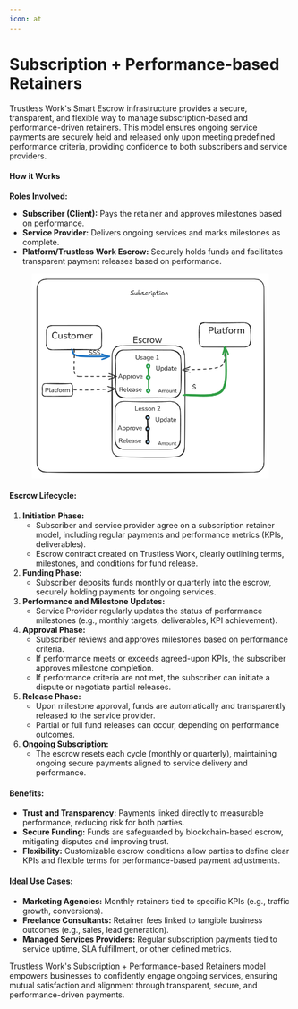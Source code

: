 ```yaml
---
icon: at
---
```


# Subscription + Performance-based Retainers

Trustless Work's Smart Escrow infrastructure provides a secure, transparent, and flexible way to manage subscription-based and performance-driven retainers. This model ensures ongoing service payments are securely held and released only upon meeting predefined performance criteria, providing confidence to both subscribers and service providers.

#### How it Works

**Roles Involved:**

* **Subscriber (Client):** Pays the retainer and approves milestones based on performance.
* **Service Provider:** Delivers ongoing services and marks milestones as complete.
* **Platform/Trustless Work Escrow:** Securely holds funds and facilitates transparent payment releases based on performance.

<figure><img src="../.gitbook/assets/image (2) (1).png" alt=""><figcaption></figcaption></figure>

#### Escrow Lifecycle:

1. **Initiation Phase:**
   * Subscriber and service provider agree on a subscription retainer model, including regular payments and performance metrics (KPIs, deliverables).
   * Escrow contract created on Trustless Work, clearly outlining terms, milestones, and conditions for fund release.
2. **Funding Phase:**
   * Subscriber deposits funds monthly or quarterly into the escrow, securely holding payments for ongoing services.
3. **Performance and Milestone Updates:**
   * Service Provider regularly updates the status of performance milestones (e.g., monthly targets, deliverables, KPI achievement).
4. **Approval Phase:**
   * Subscriber reviews and approves milestones based on performance criteria.
   * If performance meets or exceeds agreed-upon KPIs, the subscriber approves milestone completion.
   * If performance criteria are not met, the subscriber can initiate a dispute or negotiate partial releases.
5. **Release Phase:**
   * Upon milestone approval, funds are automatically and transparently released to the service provider.
   * Partial or full fund releases can occur, depending on performance outcomes.
6. **Ongoing Subscription:**
   * The escrow resets each cycle (monthly or quarterly), maintaining ongoing secure payments aligned to service delivery and performance.

#### Benefits:

* **Trust and Transparency:** Payments linked directly to measurable performance, reducing risk for both parties.
* **Secure Funding:** Funds are safeguarded by blockchain-based escrow, mitigating disputes and improving trust.
* **Flexibility:** Customizable escrow conditions allow parties to define clear KPIs and flexible terms for performance-based payment adjustments.

#### Ideal Use Cases:

* **Marketing Agencies:** Monthly retainers tied to specific KPIs (e.g., traffic growth, conversions).
* **Freelance Consultants:** Retainer fees linked to tangible business outcomes (e.g., sales, lead generation).
* **Managed Services Providers:** Regular subscription payments tied to service uptime, SLA fulfillment, or other defined metrics.

Trustless Work's Subscription + Performance-based Retainers model empowers businesses to confidently engage ongoing services, ensuring mutual satisfaction and alignment through transparent, secure, and performance-driven payments.
